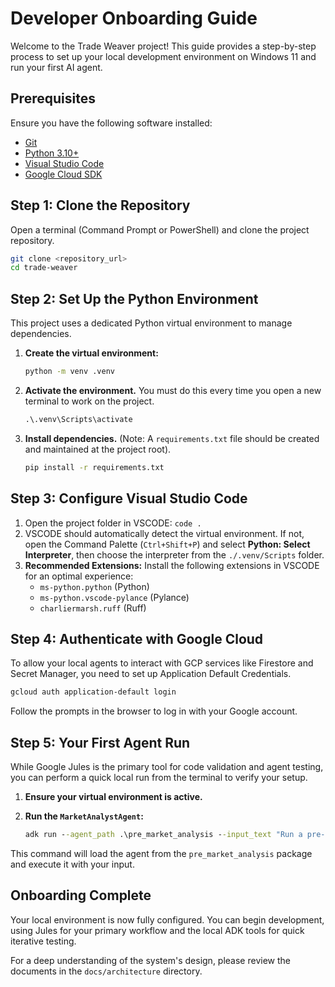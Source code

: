 # Developer Onboarding Guide

Welcome to the Trade Weaver project! This guide provides a step-by-step process to set up your local development environment on Windows 11 and run your first AI agent.

## Prerequisites

Ensure you have the following software installed:

- [Git](https://git-scm.com/)
- [Python 3.10+](https://www.python.org/)
- [Visual Studio Code](https://code.visualstudio.com/)
- [Google Cloud SDK](https://cloud.google.com/sdk/docs/install)

## Step 1: Clone the Repository

Open a terminal (Command Prompt or PowerShell) and clone the project repository.

```bash
git clone <repository_url>
cd trade-weaver
```

## Step 2: Set Up the Python Environment

This project uses a dedicated Python virtual environment to manage dependencies.

1. **Create the virtual environment:**

    ```cmd
    python -m venv .venv
    ```

2. **Activate the environment.** You must do this every time you open a new terminal to work on the project.

    ```cmd
    .\.venv\Scripts\activate
    ```

3. **Install dependencies.** (Note: A `requirements.txt` file should be created and maintained at the project root).

    ```cmd
    pip install -r requirements.txt
    ```

## Step 3: Configure Visual Studio Code

1. Open the project folder in VSCODE: `code .`
2. VSCODE should automatically detect the virtual environment. If not, open the Command Palette (`Ctrl+Shift+P`) and select **Python: Select Interpreter**, then choose the interpreter from the `./.venv/Scripts` folder.
3. **Recommended Extensions:** Install the following extensions in VSCODE for an optimal experience:
    - `ms-python.python` (Python)
    - `ms-python.vscode-pylance` (Pylance)
    - `charliermarsh.ruff` (Ruff)

## Step 4: Authenticate with Google Cloud

To allow your local agents to interact with GCP services like Firestore and Secret Manager, you need to set up Application Default Credentials.

```bash
gcloud auth application-default login
```

Follow the prompts in the browser to log in with your Google account.

## Step 5: Your First Agent Run

While Google Jules is the primary tool for code validation and agent testing, you can perform a quick local run from the terminal to verify your setup.

1. **Ensure your virtual environment is active.**
2. **Run the `MarketAnalystAgent`:**

    ```cmd
    adk run --agent_path .\pre_market_analysis --input_text "Run a pre-market scan for NASDAQ."
    ```

This command will load the agent from the `pre_market_analysis` package and execute it with your input.

## Onboarding Complete

Your local environment is now fully configured. You can begin development, using Jules for your primary workflow and the local ADK tools for quick iterative testing.

For a deep understanding of the system's design, please review the documents in the `docs/architecture` directory.
